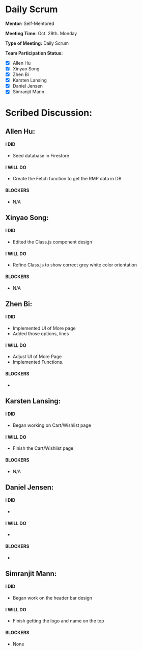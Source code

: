 # Daily Scrum

**Mentor:** Self-Mentored

**Meeting Time:** Oct. 28th. Monday

**Type of Meeting:** Daily Scrum

**Team Participation Status:** 
- [x] Allen Hu 
- [x] Xinyao Song 
- [x] Zhen Bi 
- [x] Karsten Lansing 
- [x] Daniel Jensen 
- [x] Simranjit Mann 

# **Scribed Discussion:**

## **Allen Hu:**  
#### **I DID**  
- Seed database in Firestore

#### **I WILL DO**  
- Create the Fetch function to get the RMP data in DB

#### **BLOCKERS**  
- N/A

## **Xinyao Song:**  
#### **I DID**  
- Edited the Class.js component design 

#### **I WILL DO**  
- Refine Class.js to show correct grey white color orientation

#### **BLOCKERS**  
- N/A

## **Zhen Bi:**  
#### **I DID**  
- Implemented UI of More page
- Added those options, lines

#### **I WILL DO**  
- Adjust UI of More Page
- Implemented Functions.

#### **BLOCKERS**  
- 

## **Karsten Lansing:**  
#### **I DID**  
- Began working on Cart/Wishlist page

#### **I WILL DO**  
- Finish the Cart/Wishlist page

#### **BLOCKERS**  
- N/A

## **Daniel Jensen:**  
#### **I DID**  
- 

#### **I WILL DO**  
- 

#### **BLOCKERS**  
-

## **Simranjit Mann:**  
#### **I DID**  
- Began work on the header bar design

#### **I WILL DO**  
- Finish getting the logo and name on the top

#### **BLOCKERS**  
- None
